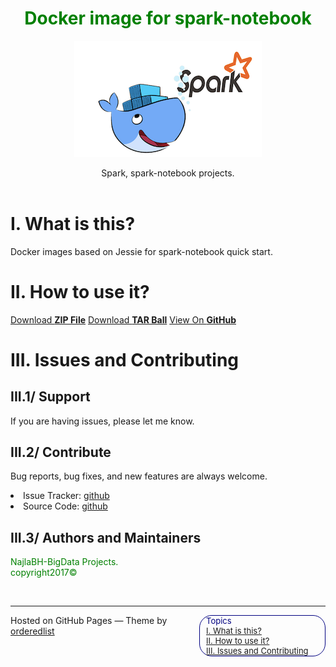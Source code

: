 <html>
<body>
 <div class="wrapper">
      <header>
        <h1 style="color:green;align="right";>Docker image for spark-notebook</h1><img src="Imgs/dockerSpark.png">
        <p>Spark, spark-notebook projects.</p>
<h1 id="idtitle1">
      </header>
</div>
<h1 id="idtitle1">
<a id="i-what-is-this" class="anchor" href="#i-what-is-this" aria-hidden="true"><span aria-hidden="true" class="octicon octicon-link"></span></a>I. What is this?</h1>
<p>Docker images based on Jessie for spark-notebook quick start.</p>
 <h1 id="idtitle2">
<a id="ii-how-to-use-it" class="anchor" href="#ii-how-to-use-it" aria-hidden="true"><span aria-hidden="true" class="octicon octicon-link"></span></a>II. How to use it?</h1>
<li style="display: inline;" >
<a href="https://github.com/NajlaBH/BigData/tree/master/najlabh_debianbd">Download <strong>ZIP File</strong></a></li>
<li style="display: inline;" >
<a href="https://github.com/NajlaBH/BigData/tree/master/najlabh_debianbd">Download <strong>TAR Ball</strong></a></li>
<li style="display: inline;" >
<a href="https://github.com/NajlaBH/BigData">View On <strong>GitHub</strong></a></li></ul>
</p>
<h1 id="idtitle4">
<a id="iv-issues-and-contributing" class="anchor" href="#iv-issues-and-contributing" aria-hidden="true"><span aria-hidden="true" class="octicon octicon-link"></span></a>III. Issues and Contributing</h1> 
<h2><a id="iv1-support" class="anchor" href="#iv1-support" aria-hidden="true"><span aria-hidden="true" class="octicon octicon-link"></span></a>III.1/ Support</h2>
<p>
If you are having issues, please let me know.
</p>
<h2><a id="iv2-contribute" class="anchor" href="#iv2-contribute" aria-hidden="true"><span aria-hidden="true" class="octicon octicon-link"></span></a>III.2/ Contribute</h2>
<p>Bug reports, bug fixes, and new features are always welcome.<br></p>
</li>
<li>Issue Tracker: <a href="https://github.com/NajlaBH/BigData/issues">github</a><br>
</li>
<li>Source Code: <a href="https://github.com/NajlaBH/BigData/pulls">github</a>
<h2 id="idtitleE">
<a id="iv3-authors-and-maintainers" class="anchor" href="#iv3-authors-and-maintainers" aria-hidden="true"><span aria-hidden="true" class="octicon octicon-link"></span>
</a>III.3/ Authors and Maintainers</h2>
<p style="color:green;">NajlaBH-BigData Projects.
<br>copyright2017© 
</p>
</li>
</ul> 
<br>
<hr>
<aside style='float:right; font:bold; color:navy; align:center; font-size:small; border: 1.5px solid; border-radius:20px; width:200px;'>
 <div style='font:bold;width:250px;padding-left:5px; padding-right:5px; margin-left:5px;'>Topics<br>
<a href="#idtitle1">I. What is this?</a>
<br>
<a href="#idtitle2">II. How to use it?</a>
<br>
<a href="#idtitle4">III. Issues and Contributing</a>
</aside>
</div>
</article>
</div>
</div>
<div class="owner">
<p>Hosted on GitHub Pages &mdash; Theme by <a href="https://github.com/orderedlist">orderedlist</a></p>
</footer>
<br>
</html>
